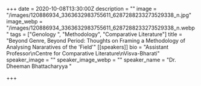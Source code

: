 +++
date = 2020-10-08T13:30:00Z
description = ""
image = "/images/120886934_3363632983755611_6287288233273529338_n.jpg"
image_webp = "/images/120886934_3363632983755611_6287288233273529338_n.webp"
tags = ["Genology ", "Methodology", "Comparative Literature"]
title = "Beyond Genre, Beyond Period: Thoughts on Framing a Methodology of Analysing Nararatives of the 'Field'"
[[speakers]]
bio = "Assistant Professor\nCentre for Comparative Literature\nVisva-Bharati"
speaker_image = ""
speaker_image_webp = ""
speaker_name = "Dr. Dheeman Bhattacharyya "

+++
